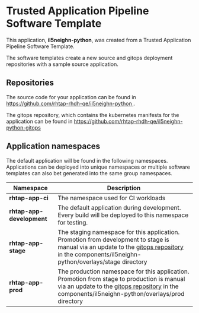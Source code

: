# Trusted Application Pipeline Software Template

This application, **il5neighn-python**, was created from a Trusted Application Pipeline Software Template.

The software templates create a new source and gitops deployment repositories with a sample source application. 

## Repositories

The source code for your application can be found in [https://github.com/rhtap-rhdh-qe/il5neighn-python ](https://github.com/rhtap-rhdh-qe/il5neighn-python ).
 
The gitops repository, which contains the kubernetes manifests for the application can be found in 
[https://github.com/rhtap-rhdh-qe/il5neighn-python-gitops ](https://github.com/rhtap-rhdh-qe/il5neighn-python-gitops ) 

## Application namespaces 

The default application will be found in the following namespaces. Applications can be deployed into unique namespaces or multiple software templates can also bet generated into the same group namespaces.  

|  Namespace   |  Description   |  
| -------- | -------- |
| **rhtap-app-ci** | The namespace used for CI workloads |
| **rhtap-app-development** | The default application during development. Every build will be deployed to this namespace for testing. |
| **rhtap-app-stage** | The staging namespace for this application. Promotion from development to stage is manual via an update to the [gitops repository](https://github.com/rhtap-rhdh-qe/il5neighn-python-gitops ) in the components/il5neighn-python/overlays/stage directory |
| **rhtap-app-prod** | The production namespace for this application. Promotion from stage to production is manual via an update to the [gitops repository](https://github.com/rhtap-rhdh-qe/il5neighn-python-gitops ) in the components/il5neighn-python/overlays/prod directory |